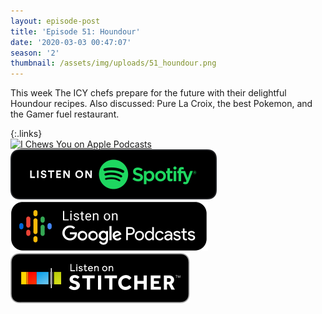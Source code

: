 ```yaml
---
layout: episode-post
title: 'Episode 51: Houndour'
date: '2020-03-03 00:47:07'
season: '2'
thumbnail: /assets/img/uploads/51_houndour.png
---
```

This week The ICY chefs prepare for the future with their delightful Houndour recipes. Also discussed: Pure La Croix, the best Pokemon, and the Gamer fuel restaurant.

{:.links}  
[![I Chews You on Apple Podcasts](https://linkmaker.itunes.apple.com/en-us/badge-lrg.svg?releaseDate=2019-04-16T00:00:00Z&kind=podcast&bubble=podcasts)](https://podcasts.apple.com/us/podcast/51-houndour/id1455409177?i=1000467319387)  [![I Chews You on Spotify](/assets/img/uploads/spotify-badge-button.svg)](https://open.spotify.com/episode/0lp9rPVoHTrabGts5UyWOF)  [![I Chews You on Google Podcasts](/assets/img/uploads/google-podcasts-badge-button.svg)](https://podcasts.google.com/?feed=aHR0cHM6Ly9pY2hld3N5b3UubGlic3luLmNvbS9yc3M&episode=MjlhNTQ4NTQtM2VlNi00NDI5LTgxNGUtOGYyMDI2MDFjNDBl&ved=0CAIQkfYCahcKEwiogtSYwv7nAhUAAAAAHQAAAAAQAQ)  [![I Chews You on Stitcher](/assets/img/uploads/stitcher-badge-button.svg)](https://www.stitcher.com/s?eid=67751341)
